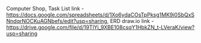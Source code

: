 Computer Shop, 
Task List link - https://docs.google.com/spreadsheets/d/1Xo6ydaCOsTpPksg1MK9i0SbQxSNndqrNOCKuAGNbefs/edit?usp=sharing,
ERD draw.io link - https://drive.google.com/file/d/19TlYi_9XBE108csqY1HbkZN_t-LVeraK/view?usp=sharing
